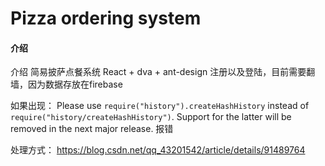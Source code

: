 # Pizza ordering system

#### 介绍
介绍
简易披萨点餐系统 React + dva + ant-design
注册以及登陆，目前需要翻墙，因为数据存放在firebase

如果出现：
Please use `require("history").createHashHistory` instead of `require("history/createHashHistory")`. Support for the latter will be removed in the next major release. 报错

处理方式： https://blog.csdn.net/qq_43201542/article/details/91489764

